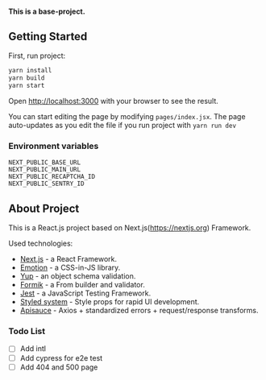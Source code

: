 #### This is a base-project.

## Getting Started

First, run project:

```bash
yarn install
yarn build
yarn start
```

Open [http://localhost:3000](http://localhost:3000) with your browser to see the result.

You can start editing the page by modifying `pages/index.jsx`. The page auto-updates as you edit the file if you run project with `yarn run dev`

### Environment variables

```
NEXT_PUBLIC_BASE_URL
NEXT_PUBLIC_MAIN_URL
NEXT_PUBLIC_RECAPTCHA_ID
NEXT_PUBLIC_SENTRY_ID
```

## About Project

This is a React.js project based on Next.js(https://nextjs.org) Framework.

Used technologies:

- [Next.js](https://nextjs.org/) - a React Framework.
- [Emotion](https://emotion.sh/docs/introduction) - a CSS-in-JS library.
- [Yup](https://github.com/jquense/yup) - an object schema validation.
- [Formik](https://formik.com/) - a From builder and validator.
- [Jest](https://jestjs.io/) - a JavaScript Testing Framework.
- [Styled system](https://styled-system.com/) - Style props for rapid UI development.
- [Apisauce](https://github.com/infinitered/apisauce) - Axios + standardized errors + request/response transforms.

### Todo List

- [ ] Add intl
- [ ] Add cypress for e2e test
- [ ] Add 404 and 500 page

